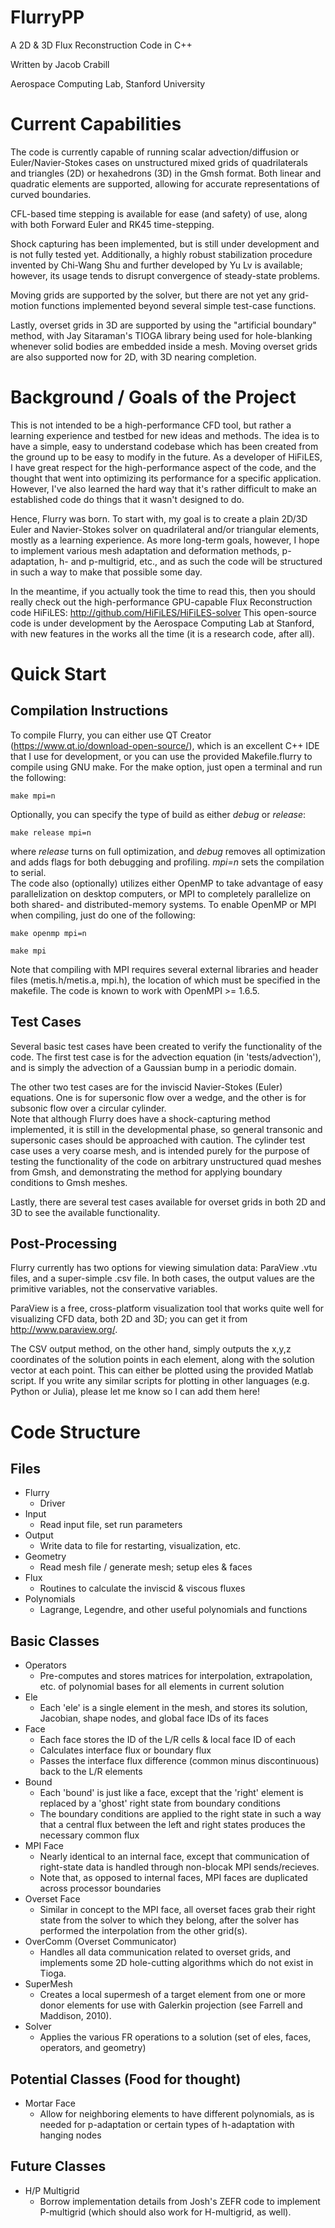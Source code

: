 FlurryPP
========

A 2D & 3D Flux Reconstruction Code in C++

Written by Jacob Crabill

Aerospace Computing Lab, Stanford University

Current Capabilities
====================

The code is currently capable of running scalar advection/diffusion or Euler/Navier-Stokes cases on unstructured mixed grids of quadrilaterals and triangles (2D) or hexahedrons (3D) in the Gmsh format.  Both linear and quadratic elements are supported, allowing for accurate representations of curved boundaries.

CFL-based time stepping is available for ease (and safety) of use, along with both Forward Euler and RK45 time-stepping.

Shock capturing has been implemented, but is still under development and is not fully tested yet. Additionally, a highly robust stabilization procedure invented by Chi-Wang Shu and further developed by Yu Lv is available; however, its usage tends to disrupt convergence of steady-state problems.

Moving grids are supported by the solver, but there are not yet any grid-motion functions implemented beyond several simple test-case functions.

Lastly, overset grids in 3D are supported by using the "artificial boundary" method, with Jay Sitaraman's TIOGA library being used for hole-blanking whenever solid bodies are embedded inside a mesh.  Moving overset grids are also supported now for 2D, with 3D nearing completion.

Background / Goals of the Project
=================================

This is not intended to be a high-performance CFD tool, but rather a learning experience and testbed for new ideas and methods.  The idea is to have a simple, easy to understand codebase which has been created from the ground up to be easy to modify in the future.  As a developer of HiFiLES, I have great respect for the high-performance aspect of the code, and the thought that went into optimizing its performance for a specific application.  However, I've also learned the hard way that it's rather difficult to make an established code do things that it wasn't designed to do.

Hence, Flurry was born.  To start with, my goal is to create a plain 2D/3D Euler and Navier-Stokes solver on quadrilateral and/or triangular elements, mostly as a learning experience.  As more long-term goals, however, I hope to implement various mesh adaptation and deformation methods, p-adaptation, h- and p-multigrid, etc., and as such the code will be structured in such a way to make that possible some day.

In the meantime, if you actually took the time to read this, then you should really check out the high-performance GPU-capable Flux Reconstruction code HiFiLES: http://github.com/HiFiLES/HiFiLES-solver
This open-source code is under development by the Aerospace Computing Lab at Stanford, with new features in the works all the time (it is a research code, after all).


Quick Start
===========

Compilation Instructions
-------------------------

To compile Flurry, you can either use QT Creator (https://www.qt.io/download-open-source/), which is an excellent C++ IDE that I use for development, or you can use the provided Makefile.flurry to compile using GNU make.  For the make option, just open a terminal and run the following:

`make mpi=n`

Optionally, you can specify the type of build as either *debug* or *release*:

`make release mpi=n`

where *release* turns on full optimization, and *debug* removes all optimization and adds flags for both debugging and profiling. *mpi=n* sets the compilation to serial.  
The code also (optionally) utilizes either OpenMP to take advantage of easy parallelization on desktop computers, or MPI to completely parallelize on both shared- and distributed-memory systems. To enable OpenMP or MPI when compiling, just do one of the following:

`make openmp mpi=n`

`make mpi`

Note that compiling with MPI requires several external libraries and header files (metis.h/metis.a, mpi.h), the location of which must be specified in the makefile.
The code is known to work with OpenMPI >= 1.6.5.

Test Cases
-------------------------

Several basic test cases have been created to verify the functionality of the code.  The first test case is for the advection equation (in 'tests/advection'), and is simply the advection of a Gaussian bump in a periodic domain.

The other two test cases are for the inviscid Navier-Stokes (Euler) equations. One is for supersonic flow over a wedge, and the other is for subsonic flow over a circular cylinder.  
Note that although Flurry does have a shock-capturing method implemented, it is still in the developmental phase, so general transonic and supersonic cases should be approached with caution.
The cylinder test case uses a very coarse mesh, and is intended purely for the purpose of testing the functionality of the code on arbitrary unstructured quad meshes from Gmsh, and demonstrating the method for applying boundary conditions to Gmsh meshes.

Lastly, there are several test cases available for overset grids in both 2D and 3D to see the available functionality.


Post-Processing
-------------------------

Flurry currently has two options for viewing simulation data: ParaView .vtu files, and a super-simple .csv file.  In both cases, the output values are the primitive variables, not the conservative variables.

ParaView is a free, cross-platform visualization tool that works quite well for visualizing CFD data, both 2D and 3D; you can get it from http://www.paraview.org/.

The CSV output method, on the other hand, simply outputs the x,y,z coordinates of the solution points in each element, along with the solution vector at each point. This can either be plotted using the provided Matlab script.
If you write any similar scripts for plotting in other languages (e.g. Python or Julia), please let me know so I can add them here!


Code Structure
==============

Files
-----
- Flurry
  + Driver
- Input
  + Read input file, set run parameters
- Output
  + Write data to file for restarting, visualization, etc.
- Geometry
  + Read mesh file / generate mesh; setup eles & faces
- Flux
  + Routines to calculate the inviscid & viscous fluxes
- Polynomials
  + Lagrange, Legendre, and other useful polynomials and functions


Basic Classes
--------------
- Operators
  + Pre-computes and stores matrices for interpolation, extrapolation, etc. of polynomial bases for all elements in current solution
- Ele
  + Each 'ele' is a single element in the mesh, and stores its solution, Jacobian, shape nodes, and global face IDs of its faces
- Face
  + Each face stores the ID of the L/R cells & local face ID of each
  + Calculates interface flux or boundary flux
  + Passes the interface flux difference (common minus discontinuous) back to the L/R elements
- Bound
  + Each 'bound' is just like a face, except that the 'right' element is replaced by a 'ghost' right state from boundary conditions
  + The boundary conditions are applied to the right state in such a way that a central flux between the left and right states produces the necessary common flux
- MPI Face
  + Nearly identical to an internal face, except that communication of right-state data is handled through non-blocak MPI sends/recieves.
  + Note that, as opposed to internal faces, MPI faces are duplicated across processor boundaries
- Overset Face
  + Similar in concept to the MPI face, all overset faces grab their right state from the solver to which they belong, after the solver has performed the interpolation from the other grid(s).
- OverComm (Overset Communicator)
  + Handles all data communication related to overset grids, and implements some 2D hole-cutting algorithms which do not exist in Tioga.
- SuperMesh
  + Creates a local supermesh of a target element from one or more donor elements for use with Galerkin projection (see Farrell and Maddison, 2010).
- Solver
  + Applies the various FR operations to a solution (set of eles, faces, operators, and geometry)


Potential Classes (Food for thought)
------------------------------------
- Mortar Face
  + Allow for neighboring elements to have different polynomials, as is needed for p-adaptation or certain types of h-adaptation with hanging nodes


Future Classes
------------------
- H/P Multigrid
  + Borrow implementation details from Josh's ZEFR code to implement P-multigrid (which should also work for H-multigrid, as well).
